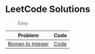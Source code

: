 # LeetCode Solutions

> Easy

| Problem                                                            | Code |
|--------------------------------------------------------------------| ---- |
| [Roman to Integer](https://leetcode.com/problems/roman-to-integer) | [Code](./src/roman_to_integer/Solution.java)
